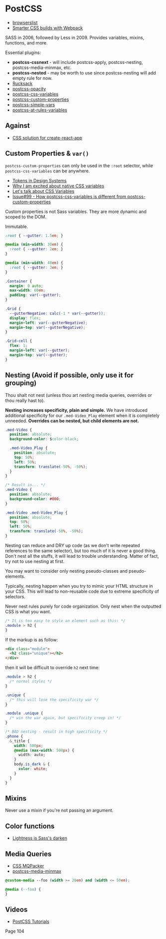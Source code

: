 # PostCSS

* [browserslist](http://browserl.ist/)
* [Smarter CSS builds with Webpack](https://www.bensmithett.com/smarter-css-builds-with-webpack/)

SASS in 2006, followed by Less in 2009. Provides variables, mixins, functions, and more.

Essential plugins:

* **postcss-cssnext** - will include postcss-apply, postcss-nesting, postcss-media-minmax, etc.
* **postcss-nested** - may be worth to use since postcss-nesting will add empty rule for now.
* [Rucksack](https://simplaio.github.io/rucksack/)
* [postcss-opacity](https://github.com/iamvdo/postcss-opacity)
* [postcss-css-variables](https://github.com/MadLittleMods/postcss-css-variables)
* [postcss-custom-properties](https://github.com/postcss/postcss-custom-properties)
* [postcss-simple-vars](https://github.com/postcss/postcss-simple-vars)
* [postcss-at-rules-variables](https://github.com/GitScrum/postcss-at-rules-variables)

## Against

* [CSS solution for create-react-app](https://github.com/facebookincubator/create-react-app/issues/130#issuecomment-246801178)

## Custom Properties & `var()`

`postcss-custom-properties` can only be used in the `:root` selector, while `postcss-css-variables` can be anywhere.

* [Tokens in Design Systems](https://medium.com/eightshapes-llc/tokens-in-design-systems-25dd82d58421#.m9zvc5sj6)
* [Why I am excited about native CSS variables](https://philipwalton.com/articles/why-im-excited-about-native-css-variables/)
* [Let's talk about CSS Variables](http://www.xanthir.com/blog/b4KT0)
* [Issue#99 - How postcss-css-variables is different from postcss-custom-properties](https://github.com/MoOx/postcss-cssnext/issues/99)

Custom properties is not Sass variables. They are more dynamic and scoped to the DOM.

Immutable.

```css
:root { --gutter: 1.5em; }

@media (min-width: 30em) {
  :root { --gutter: 2em; }
}

@media (min-width: 48em) {
  :root { --gutter: 3em; }
}

.Container {
  margin: 0 auto;
  max-width: 60em;
  padding: var(--gutter);
}

.Grid {
  --gutterNegative: calc(-1 * var(--gutter));
  display: flex;
  margin-left: var(--gutterNegative);
  margin-top: var(--gutterNegative);
}

.Grid-cell {
  flex: 1;
  margin-left: var(--gutter);
  margin-top: var(--gutter);
}
```

## Nesting (Avoid if possible, only use it for grouping)

Thou shalt not nest (unless thou art nesting media queries, overrides or thou really hast to).

**Nesting increases specificity, plain and simple.** We have introduced additional specificity for our `.med-Video_Play` element when it is completely unneeded. **Overrides can be nested, but child elements are not.**

```css
.med-Video {
  position: absolute;
  background-color: $color-black;

  .med-Video_Play {
    position: absolute;
    top: 50%;
    left: 50%;
    transform: translate(-50%, -50%);
  }
}

/* Result in... */
.med-Video {
  position: absolute;
  background-color: #000;
}

.med-Video .med-Video_Play {
  position: absolute;
  top: 50%;
  left: 50%;
  transform: translate(-50%, -50%);
}
```

Nesting can reduce and DRY up code (as we don't write repeated references to the same selector), but too much of it is never a good thing. Don't nest all the stuffs, it will lead to trouble understanding. Matter of fact, try not to use nesting at first.

You may want to consider only nesting pseudo-classes and pseudo-elements.

Typically, nesting happen when you try to mimic your HTML structure in your CSS. This will lead to non-reusable code due to extreme specificity of selectors.

Never nest rules purely for code organization. Only nest when the outputted CSS is what you want.

```css
/* It is too easy to style an element such as this: */
.module > h2 {
}
```

If the markup is as follow:

```html
<div class="module">
  <h2 class="unique"></h2>
</div>
```

then it will be difficult to override `h2` next time:

```css
.module > h2 {
  /* normal styles */
}

.unique {
  /* this will lose the specificity war */
}

.module .unique {
  /* win the war again, but specificity creep in! */
}
```

```css
/* BAD nesting - result in high specificity */
.phone {
  &_title {
    width: 500px;
    @media (max-width: 500px) {
      width: auto;
    }
    body.is_dark & {
      color: white;
    }
  }
}
```

## Mixins

Never use a mixin if you're not passing an argument.

## Color functions

* [Lightness is Sass's darken](https://github.com/postcss/postcss-color-function/issues/30)

## Media Queries

* [CSS MQPacker](https://github.com/hail2u/node-css-mqpacker)
* [postcss-media-minmax](https://github.com/postcss/postcss-media-minmax)

```css
@custom-media --foo (width >= 20em) and (width <= 50em);

@media (--foo) {
}
```

## Videos

* [PostCSS Tutorials](https://www.youtube.com/watch?v=fMg5HlHmGLY&index=1&list=PLLnpHn493BHFvjZzyYrQP0RTsG-Al7j9m)

Page 104